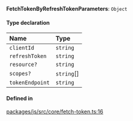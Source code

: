 **FetchTokenByRefreshTokenParameters**: `Object`

#### Type declaration

| Name | Type |
| :------ | :------ |
| `clientId` | `string` |
| `refreshToken` | `string` |
| `resource?` | `string` |
| `scopes?` | `string`[] |
| `tokenEndpoint` | `string` |

#### Defined in

[packages/js/src/core/fetch-token.ts:16](https://github.com/logto-io/js/blob/5254dee/packages/js/src/core/fetch-token.ts#L16)
